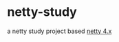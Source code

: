 # netty-study

a netty study project based [netty 4.x](http://netty.io/wiki/user-guide-for-4.x.html)
